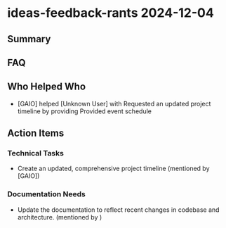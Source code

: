 # ideas-feedback-rants 2024-12-04

## Summary

## FAQ

## Who Helped Who

- [GAIO] helped [Unknown User] with Requested an updated project timeline by providing Provided event schedule

## Action Items

### Technical Tasks

- Create an updated, comprehensive project timeline (mentioned by [GAIO])

### Documentation Needs

- Update the documentation to reflect recent changes in codebase and architecture. (mentioned by )
